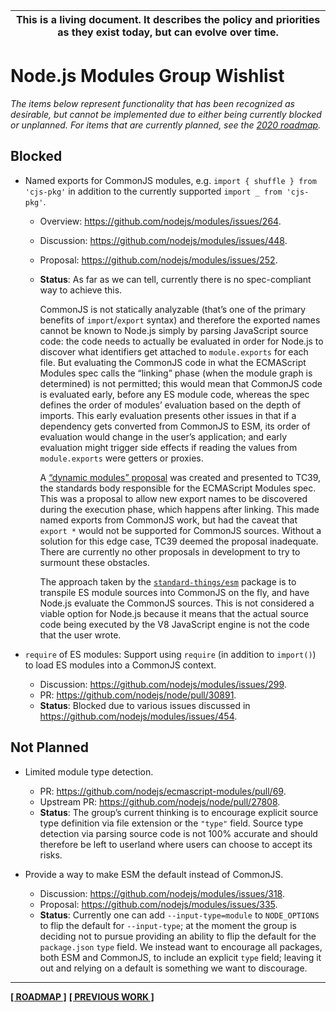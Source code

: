 | This is a living document. It describes the policy and priorities as they exist today, but can evolve over time. |
|---|

# Node.js Modules Group Wishlist

*The items below represent functionality that has been recognized as desirable, but cannot be implemented due to either being currently blocked or unplanned. For items that are currently planned, see the [2020 roadmap](./roadmap-2020.md).*

## Blocked

* Named exports for CommonJS modules, e.g. `import { shuffle } from 'cjs-pkg'` in addition to the currently supported `import _ from 'cjs-pkg'`.
  - Overview: https://github.com/nodejs/modules/issues/264.
  - Discussion: https://github.com/nodejs/modules/issues/448.
  - Proposal: https://github.com/nodejs/modules/issues/252.
  - **Status**: As far as we can tell, currently there is no spec-compliant way to achieve this.

	CommonJS is not statically analyzable (that’s one of the primary benefits of `import`/`export` syntax) and therefore the exported names cannot be known to Node.js simply by parsing JavaScript source code: the code needs to actually be evaluated in order for Node.js to discover what identifiers get attached to `module.exports` for each file. But evaluating the CommonJS code in what the ECMAScript Modules spec calls the “linking” phase (when the module graph is determined) is not permitted; this would mean that CommonJS code is evaluated early, before any ES module code, whereas the spec defines the order of modules’ evaluation based on the depth of imports. This early evaluation presents other issues in that if a dependency gets converted from CommonJS to ESM, its order of evaluation would change in the user’s application; and early evaluation might trigger side effects if reading the values from `module.exports` were getters or proxies.

	A [“dynamic modules” proposal](https://github.com/nodejs/modules/issues/252) was created and presented to TC39, the standards body responsible for the ECMAScript Modules spec. This was a proposal to allow new export names to be discovered during the execution phase, which happens after linking. This made named exports from CommonJS work, but had the caveat that `export *` would not be supported for CommonJS sources. Without a solution for this edge case, TC39 deemed the proposal inadequate. There are currently no other proposals in development to try to surmount these obstacles.

	The approach taken by the [`standard-things/esm`](https://github.com/standard-things/esm) package is to transpile ES module sources into CommonJS on the fly, and have Node.js evaluate the CommonJS sources. This is not considered a viable option for Node.js because it means that the actual source code being executed by the V8 JavaScript engine is not the code that the user wrote.

* `require` of ES modules: Support using `require` (in addition to `import()`) to load ES modules into a CommonJS context.
	- Discussion: https://github.com/nodejs/modules/issues/299.
	- PR: https://github.com/nodejs/node/pull/30891.
	- **Status**: Blocked due to various issues discussed in https://github.com/nodejs/modules/issues/454.

## Not Planned

* Limited module type detection.
  - PR: https://github.com/nodejs/ecmascript-modules/pull/69.
  - Upstream PR: https://github.com/nodejs/node/pull/27808.
  - **Status**: The group’s current thinking is to encourage explicit source type definition via file extension or the `"type"` field. Source type detection via parsing source code is not 100% accurate and should therefore be left to userland where users can choose to accept its risks.

* Provide a way to make ESM the default instead of CommonJS.
  - Discussion: https://github.com/nodejs/modules/issues/318.
  - Proposal: https://github.com/nodejs/modules/issues/335.
  - **Status**: Currently one can add `--input-type=module` to `NODE_OPTIONS` to flip the default for `--input-type`; at the moment the group is deciding not to pursue providing an ability to flip the default for the `package.json` `type` field. We instead want to encourage all packages, both ESM and CommonJS, to include an explicit `type` field; leaving it out and relying on a default is something we want to discourage.

---

[**[ ROADMAP ]**](./roadmap-2020.md) [**[ PREVIOUS WORK ]**](./previous-work.md)
